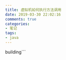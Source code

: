 ```yaml
---
title: 虚拟机如何执行方法调用
date: 2019-03-30 22:02:16
comments: true
categories: 
- 笔记
tags: 
- java
---
```

building```